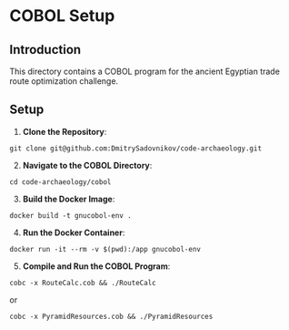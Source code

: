 # COBOL Setup

## Introduction
This directory contains a COBOL program for the ancient Egyptian trade route optimization challenge.

## Setup

1. **Clone the Repository**:
```
git clone git@github.com:DmitrySadovnikov/code-archaeology.git
```

2. **Navigate to the COBOL Directory**:
```
cd code-archaeology/cobol
```

3. **Build the Docker Image**:
```
docker build -t gnucobol-env .
```

4. **Run the Docker Container**:
```
docker run -it --rm -v $(pwd):/app gnucobol-env
```

5. **Compile and Run the COBOL Program**:
```
cobc -x RouteCalc.cob && ./RouteCalc
```

or

```
cobc -x PyramidResources.cob && ./PyramidResources
```
